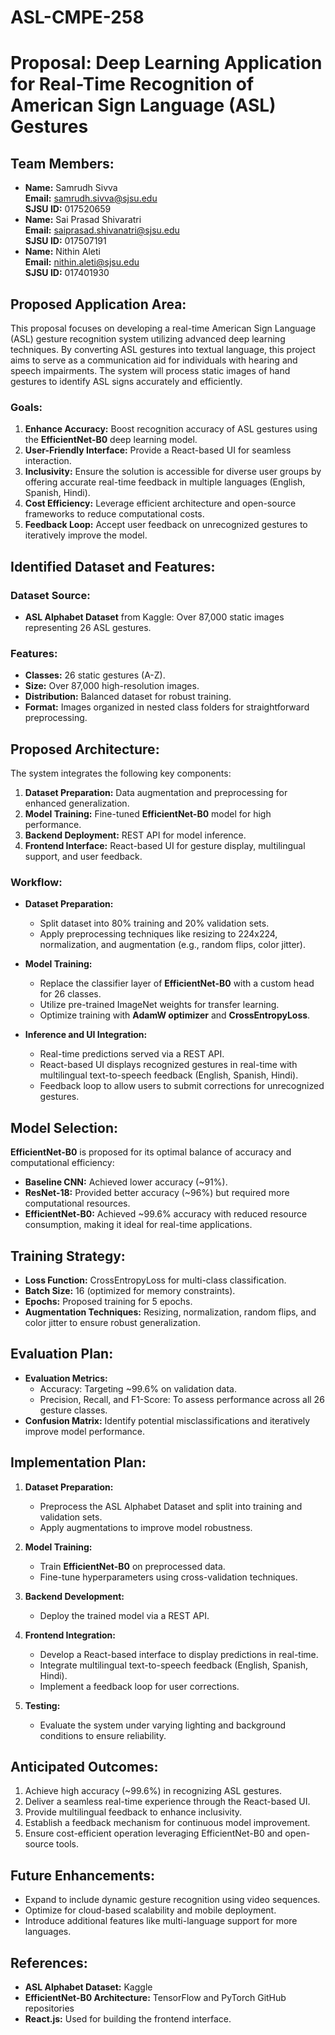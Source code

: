 # ASL-CMPE-258

# Proposal: Deep Learning Application for Real-Time Recognition of American Sign Language (ASL) Gestures

## Team Members:

- **Name:** Samrudh Sivva\
  **Email:** [samrudh.sivva@sjsu.edu](mailto:samrudh.sivva@sjsu.edu)\
  **SJSU ID:** 017520659
- **Name:** Sai Prasad Shivaratri\
  **Email:** [saiprasad.shivanatri@sjsu.edu](mailto:saiprasad.shivanatri@sjsu.edu)\
  **SJSU ID:** 017507191
- **Name:** Nithin Aleti\
  **Email:** [nithin.aleti@sjsu.edu](mailto:nithin.aleti@sjsu.edu)\
  **SJSU ID:** 017401930

## Proposed Application Area:

This proposal focuses on developing a real-time American Sign Language (ASL) gesture recognition system utilizing advanced deep learning techniques. By converting ASL gestures into textual language, this project aims to serve as a communication aid for individuals with hearing and speech impairments. The system will process static images of hand gestures to identify ASL signs accurately and efficiently.

### Goals:

1. **Enhance Accuracy:** Boost recognition accuracy of ASL gestures using the **EfficientNet-B0** deep learning model.
2. **User-Friendly Interface:** Provide a React-based UI for seamless interaction.
3. **Inclusivity:** Ensure the solution is accessible for diverse user groups by offering accurate real-time feedback in multiple languages (English, Spanish, Hindi).
4. **Cost Efficiency:** Leverage efficient architecture and open-source frameworks to reduce computational costs.
5. **Feedback Loop:** Accept user feedback on unrecognized gestures to iteratively improve the model.

## Identified Dataset and Features:

### Dataset Source:
- **ASL Alphabet Dataset** from Kaggle: Over 87,000 static images representing 26 ASL gestures.

### Features:
- **Classes:** 26 static gestures (A-Z).
- **Size:** Over 87,000 high-resolution images.
- **Distribution:** Balanced dataset for robust training.
- **Format:** Images organized in nested class folders for straightforward preprocessing.

## Proposed Architecture:

The system integrates the following key components:

1. **Dataset Preparation:** Data augmentation and preprocessing for enhanced generalization.
2. **Model Training:** Fine-tuned **EfficientNet-B0** model for high performance.
3. **Backend Deployment:** REST API for model inference.
4. **Frontend Interface:** React-based UI for gesture display, multilingual support, and user feedback.

### Workflow:

- **Dataset Preparation:**
  - Split dataset into 80% training and 20% validation sets.
  - Apply preprocessing techniques like resizing to 224x224, normalization, and augmentation (e.g., random flips, color jitter).

- **Model Training:**
  - Replace the classifier layer of **EfficientNet-B0** with a custom head for 26 classes.
  - Utilize pre-trained ImageNet weights for transfer learning.
  - Optimize training with **AdamW optimizer** and **CrossEntropyLoss**.

- **Inference and UI Integration:**
  - Real-time predictions served via a REST API.
  - React-based UI displays recognized gestures in real-time with multilingual text-to-speech feedback (English, Spanish, Hindi).
  - Feedback loop to allow users to submit corrections for unrecognized gestures.

## Model Selection:

**EfficientNet-B0** is proposed for its optimal balance of accuracy and computational efficiency:
- **Baseline CNN:** Achieved lower accuracy (~91%).
- **ResNet-18:** Provided better accuracy (~96%) but required more computational resources.
- **EfficientNet-B0:** Achieved ~99.6% accuracy with reduced resource consumption, making it ideal for real-time applications.

## Training Strategy:

- **Loss Function:** CrossEntropyLoss for multi-class classification.
- **Batch Size:** 16 (optimized for memory constraints).
- **Epochs:** Proposed training for 5 epochs.
- **Augmentation Techniques:** Resizing, normalization, random flips, and color jitter to ensure robust generalization.

## Evaluation Plan:

- **Evaluation Metrics:**
  - Accuracy: Targeting ~99.6% on validation data.
  - Precision, Recall, and F1-Score: To assess performance across all 26 gesture classes.
- **Confusion Matrix:** Identify potential misclassifications and iteratively improve model performance.

## Implementation Plan:

1. **Dataset Preparation:**
   - Preprocess the ASL Alphabet Dataset and split into training and validation sets.
   - Apply augmentations to improve model robustness.

2. **Model Training:**
   - Train **EfficientNet-B0** on preprocessed data.
   - Fine-tune hyperparameters using cross-validation techniques.

3. **Backend Development:**
   - Deploy the trained model via a REST API.

4. **Frontend Integration:**
   - Develop a React-based interface to display predictions in real-time.
   - Integrate multilingual text-to-speech feedback (English, Spanish, Hindi).
   - Implement a feedback loop for user corrections.

5. **Testing:**
   - Evaluate the system under varying lighting and background conditions to ensure reliability.

## Anticipated Outcomes:

1. Achieve high accuracy (~99.6%) in recognizing ASL gestures.
2. Deliver a seamless real-time experience through the React-based UI.
3. Provide multilingual feedback to enhance inclusivity.
4. Establish a feedback mechanism for continuous model improvement.
5. Ensure cost-efficient operation leveraging EfficientNet-B0 and open-source tools.

## Future Enhancements:

- Expand to include dynamic gesture recognition using video sequences.
- Optimize for cloud-based scalability and mobile deployment.
- Introduce additional features like multi-language support for more languages.

## References:

- **ASL Alphabet Dataset:** Kaggle
- **EfficientNet-B0 Architecture:** TensorFlow and PyTorch GitHub repositories
- **React.js:** Used for building the frontend interface.




